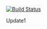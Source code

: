 [![Build Status](https://ci.kube.yury.co/api/badges/yury-egorenkov/drone-test/status.svg)](https://ci.kube.yury.co/yury-egorenkov/drone-test)

Update1